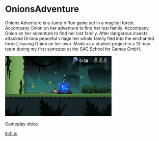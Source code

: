 # OnionsAdventure
Onions Adventure is a Jump´n Run game set in a magical forest. Accompany Onion on her adventure to find her lost family. 
Accompany Onion on her adventure to find her lost family.
After dangerous insects attacked Onions peaceful village her whole family fled into the enchanted forest, 
leaving Onion on her own. 
Made as a student project in a 10 man team during my first semester at the S4G School for Games GmbH.

![thumbnail](/Images/thumbnail.png)



[Gameplay video](https://www.youtube.com/watch?v=EvDQIH23ouk)

[itch.io](https://s4g.itch.io/onion-adventure)
